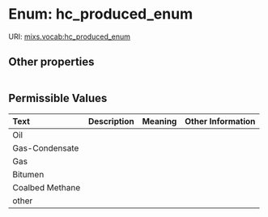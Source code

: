 
# Enum: hc_produced_enum




URI: [mixs.vocab:hc_produced_enum](https://w3id.org/mixs/vocab/hc_produced_enum)


## Other properties

|  |  |  |
| --- | --- | --- |

## Permissible Values

| Text | Description | Meaning | Other Information |
| :--- | :---: | :---: | ---: |
| Oil |  |  |  |
| Gas-Condensate |  |  |  |
| Gas |  |  |  |
| Bitumen |  |  |  |
| Coalbed Methane |  |  |  |
| other |  |  |  |

